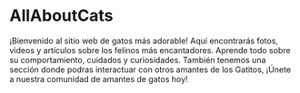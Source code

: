 # AllAboutCats
¡Bienvenido al sitio web de gatos más adorable! Aquí encontrarás fotos, videos y artículos sobre los felinos más encantadores. Aprende todo sobre su comportamiento, cuidados y curiosidades. También tenemos una sección donde podras interactuar con otros amantes de los Gatitos, ¡Únete a nuestra comunidad de amantes de gatos hoy!
